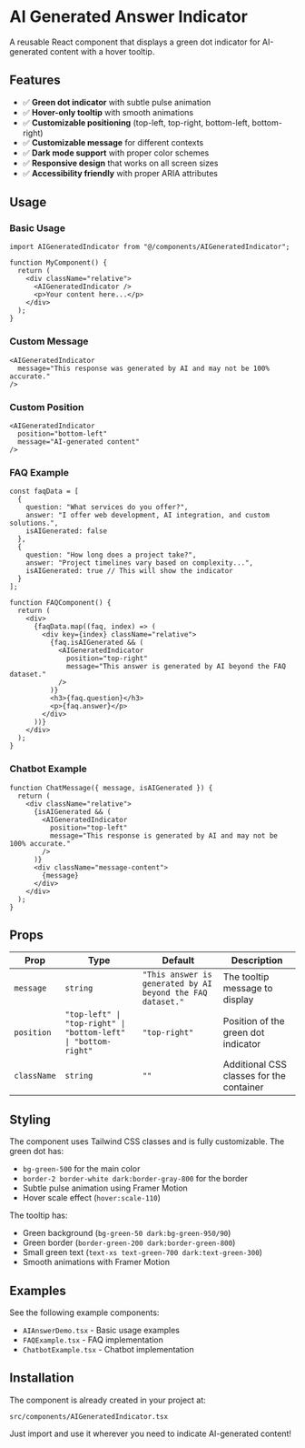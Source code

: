 # AI Generated Answer Indicator

A reusable React component that displays a green dot indicator for AI-generated content with a hover tooltip.

## Features

- ✅ **Green dot indicator** with subtle pulse animation
- ✅ **Hover-only tooltip** with smooth animations
- ✅ **Customizable positioning** (top-left, top-right, bottom-left, bottom-right)
- ✅ **Customizable message** for different contexts
- ✅ **Dark mode support** with proper color schemes
- ✅ **Responsive design** that works on all screen sizes
- ✅ **Accessibility friendly** with proper ARIA attributes

## Usage

### Basic Usage

```tsx
import AIGeneratedIndicator from "@/components/AIGeneratedIndicator";

function MyComponent() {
  return (
    <div className="relative">
      <AIGeneratedIndicator />
      <p>Your content here...</p>
    </div>
  );
}
```

### Custom Message

```tsx
<AIGeneratedIndicator 
  message="This response was generated by AI and may not be 100% accurate."
/>
```

### Custom Position

```tsx
<AIGeneratedIndicator 
  position="bottom-left"
  message="AI-generated content"
/>
```

### FAQ Example

```tsx
const faqData = [
  {
    question: "What services do you offer?",
    answer: "I offer web development, AI integration, and custom solutions.",
    isAIGenerated: false
  },
  {
    question: "How long does a project take?",
    answer: "Project timelines vary based on complexity...",
    isAIGenerated: true // This will show the indicator
  }
];

function FAQComponent() {
  return (
    <div>
      {faqData.map((faq, index) => (
        <div key={index} className="relative">
          {faq.isAIGenerated && (
            <AIGeneratedIndicator 
              position="top-right"
              message="This answer is generated by AI beyond the FAQ dataset."
            />
          )}
          <h3>{faq.question}</h3>
          <p>{faq.answer}</p>
        </div>
      ))}
    </div>
  );
}
```

### Chatbot Example

```tsx
function ChatMessage({ message, isAIGenerated }) {
  return (
    <div className="relative">
      {isAIGenerated && (
        <AIGeneratedIndicator 
          position="top-left"
          message="This response is generated by AI and may not be 100% accurate."
        />
      )}
      <div className="message-content">
        {message}
      </div>
    </div>
  );
}
```

## Props

| Prop | Type | Default | Description |
|------|------|---------|-------------|
| `message` | `string` | `"This answer is generated by AI beyond the FAQ dataset."` | The tooltip message to display |
| `position` | `"top-left" \| "top-right" \| "bottom-left" \| "bottom-right"` | `"top-right"` | Position of the green dot indicator |
| `className` | `string` | `""` | Additional CSS classes for the container |

## Styling

The component uses Tailwind CSS classes and is fully customizable. The green dot has:
- `bg-green-500` for the main color
- `border-2 border-white dark:border-gray-800` for the border
- Subtle pulse animation using Framer Motion
- Hover scale effect (`hover:scale-110`)

The tooltip has:
- Green background (`bg-green-50 dark:bg-green-950/90`)
- Green border (`border-green-200 dark:border-green-800`)
- Small green text (`text-xs text-green-700 dark:text-green-300`)
- Smooth animations with Framer Motion

## Examples

See the following example components:
- `AIAnswerDemo.tsx` - Basic usage examples
- `FAQExample.tsx` - FAQ implementation
- `ChatbotExample.tsx` - Chatbot implementation

## Installation

The component is already created in your project at:
```
src/components/AIGeneratedIndicator.tsx
```

Just import and use it wherever you need to indicate AI-generated content!
